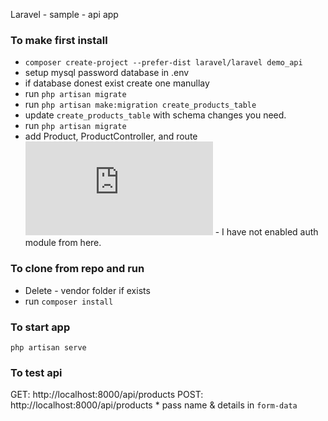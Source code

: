 Laravel - sample - api app 

### To make first install

* `composer create-project --prefer-dist laravel/laravel demo_api`
* setup mysql password database in .env
* if database donest exist create one manullay 
* run `php artisan migrate`
* run `php artisan make:migration create_products_table`
* update `create_products_table` with schema changes you need.
* run `php artisan migrate`
* add Product, ProductController, and route
	![refer](https://www.itsolutionstuff.com/post/build-restful-api-in-laravel-58-exampleexample.html) - I have not enabled auth module from here.


### To clone from repo and run 

* Delete - vendor folder if exists 
* run `composer install`

### To start app
`php artisan serve`

### To test api

GET: http://localhost:8000/api/products
POST: http://localhost:8000/api/products
	* pass name & details in `form-data`